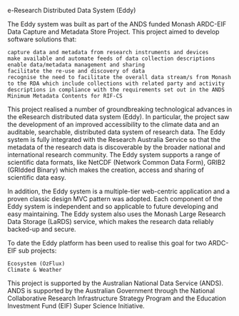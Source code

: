 e-Research Distributed Data System (Eddy)

The Eddy system was built as part of the ANDS funded Monash ARDC-EIF Data Capture and Metadata Store Project. This project aimed to develop software solutions that:

    capture data and metadata from research instruments and devices
    make available and automate feeds of data collection descriptions
    enable data/metadata management and sharing
    facilitate the re-use and discovery of data
    recognise the need to facilitate the overall data stream/s from Monash to the RDA which include collections with related party and activity descriptions in compliance with the requirements set out in the ANDS Minimum Metadata Contents for RIF-CS 

This project realised a number of groundbreaking technological advances in the eResearch distributed data system (Eddy). In particular, the project saw the development of an improved accessibility to the climate data and an auditable, searchable, distributed data system of research data. The Eddy system is fully integrated with the Research Australia Service so that the metadata of the research data is discoverable by the broader national and international research community. The Eddy system supports a range of scientific data formats, like NetCDF (Network Common Data Form), GRIB2 (GRIdded Binary) which makes the creation, access and sharing of scientific data easy.

In addition, the Eddy system is a multiple-tier web-centric application and a proven classic design MVC pattern was adopted. Each component of the Eddy system is independent and so applicable to future developing and easy maintaining. The Eddy system also uses the Monash Large Research Data Storage (LaRDS) service, which makes the research data reliably backed-up and secure.

To date the Eddy platform has been used to realise this goal for two ARDC-EIF sub projects:

    Ecosystem (OzFlux)
    Climate & Weather 

This project is supported by the Australian National Data Service (ANDS). ANDS is supported by the Australian Government through the National Collaborative Research Infrastructure Strategy Program and the Education Investment Fund (EIF) Super Science Initiative. 
